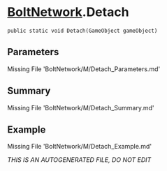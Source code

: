 # [BoltNetwork](Types/BoltNetwork.md).Detach
`public static void Detach(GameObject gameObject)`
## Parameters
Missing File 'BoltNetwork/M/Detach_Parameters.md'
## Summary
Missing File 'BoltNetwork/M/Detach_Summary.md'
## Example
Missing File 'BoltNetwork/M/Detach_Example.md'

*THIS IS AN AUTOGENERATED FILE, DO NOT EDIT*
